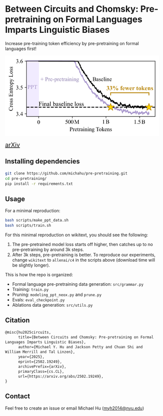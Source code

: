 # Between Circuits and Chomsky: Pre-pretraining on Formal Languages Imparts Linguistic Biases

Increase pre-training token efficiency by pre-pretraining on formal languages first!

![Loss Curves](assets/loss_curves.png)


<a href="https://arxiv.org/abs/2502.19249" style="font-size: 20px;">arXiv</a>


## Installing dependencies
```bash
git clone https://github.com/michahu/pre-pretraining.git
cd pre-pretraining/
pip install -r requirements.txt
```

## Usage
For a minimal reproduction:
```bash
bash scripts/make_ppt_data.sh
bash scripts/train.sh
```

For this minimal reproduction on wikitext, you should see the following:
1. The pre-pretrained model loss starts off higher, then catches up to no pre-pretraining by around 3k steps.
2. After 3k steps, pre-pretraining is better.
To reproduce our experiments, change `wikitext` to `allenai/c4` in the scripts above (download time will be slightly longer).

This is how the repo is organized:
- Formal language pre-pretraining data generation: `src/grammar.py`
- Training: `train.py`
- Pruning: `modeling_ppt_neox.py` and `prune.py`
- Evals: `eval_checkpoint.py`
- Ablations data generation: `src/utils.py`


## Citation
```
@misc{hu2025circuits,
      title={Between Circuits and Chomsky: Pre-pretraining on Formal Languages Imparts Linguistic Biases}, 
      author={Michael Y. Hu and Jackson Petty and Chuan Shi and William Merrill and Tal Linzen},
      year={2025},
      eprint={2502.19249},
      archivePrefix={arXiv},
      primaryClass={cs.CL},
      url={https://arxiv.org/abs/2502.19249}, 
}
```

## Contact
Feel free to create an issue or email Michael Hu (<myh2014@nyu.edu>)
